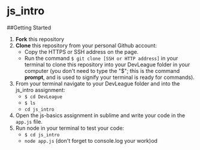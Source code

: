 # js_intro

##Getting Started
1. **Fork** this repository
2. **Clone** this repository from your personal Github account:
    - Copy the HTTPS or SSH address on the page.
    - Run the command `$ git clone [SSH or HTTP address]` in your terminal to clone this repository into your DevLeague folder 
      in  your computer (you don't need to type the "$"; this is the command __prompt__, and is used to signify your terminal is ready for commands).
3. From your terminal navigate to your DevLeague folder and into the js_intro assignment:
    - `$ cd DevLeague`
    - `$ ls` 
    - `cd js_intro`
4. Open the js-basics assignment in sublime and write your code in the `app.js` file.
5. Run node in your terminal to test your code:
   - `$ cd js_intro`
   - `node app.js` (don't forget to console.log your work)od